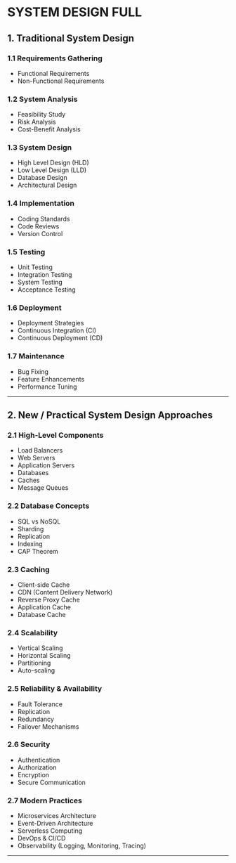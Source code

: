 # SYSTEM DESIGN FULL

## 1. Traditional System Design

### 1.1 Requirements Gathering
- Functional Requirements
- Non-Functional Requirements

### 1.2 System Analysis
- Feasibility Study
- Risk Analysis
- Cost-Benefit Analysis

### 1.3 System Design
- High Level Design (HLD)
- Low Level Design (LLD)
- Database Design
- Architectural Design

### 1.4 Implementation
- Coding Standards
- Code Reviews
- Version Control

### 1.5 Testing
- Unit Testing
- Integration Testing
- System Testing
- Acceptance Testing

### 1.6 Deployment
- Deployment Strategies
- Continuous Integration (CI)
- Continuous Deployment (CD)

### 1.7 Maintenance
- Bug Fixing
- Feature Enhancements
- Performance Tuning

---

## 2. New / Practical System Design Approaches

### 2.1 High-Level Components
- Load Balancers
- Web Servers
- Application Servers
- Databases
- Caches
- Message Queues

### 2.2 Database Concepts
- SQL vs NoSQL
- Sharding
- Replication
- Indexing
- CAP Theorem

### 2.3 Caching
- Client-side Cache
- CDN (Content Delivery Network)
- Reverse Proxy Cache
- Application Cache
- Database Cache

### 2.4 Scalability
- Vertical Scaling
- Horizontal Scaling
- Partitioning
- Auto-scaling

### 2.5 Reliability & Availability
- Fault Tolerance
- Replication
- Redundancy
- Failover Mechanisms

### 2.6 Security
- Authentication
- Authorization
- Encryption
- Secure Communication

### 2.7 Modern Practices
- Microservices Architecture
- Event-Driven Architecture
- Serverless Computing
- DevOps & CI/CD
- Observability (Logging, Monitoring, Tracing)

---
